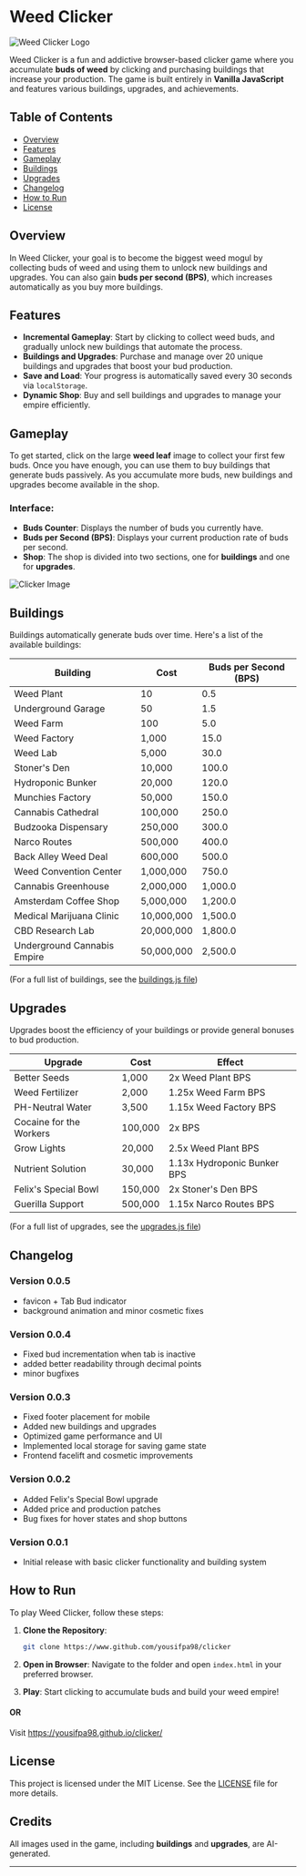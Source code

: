 
# Weed Clicker

![Weed Clicker Logo](./assets/img/logo.svg)

Weed Clicker is a fun and addictive browser-based clicker game where you accumulate **buds of weed** by clicking and purchasing buildings that increase your production. The game is built entirely in **Vanilla JavaScript** and features various buildings, upgrades, and achievements.

## Table of Contents
- [Overview](#overview)
- [Features](#features)
- [Gameplay](#gameplay)
- [Buildings](#buildings)
- [Upgrades](#upgrades)
- [Changelog](#changelog)
- [How to Run](#how-to-run)
- [License](#license)
  
## Overview

In Weed Clicker, your goal is to become the biggest weed mogul by collecting buds of weed and using them to unlock new buildings and upgrades. You can also gain **buds per second (BPS)**, which increases automatically as you buy more buildings.

## Features

- **Incremental Gameplay**: Start by clicking to collect weed buds, and gradually unlock new buildings that automate the process.
- **Buildings and Upgrades**: Purchase and manage over 20 unique buildings and upgrades that boost your bud production.
- **Save and Load**: Your progress is automatically saved every 30 seconds via `localStorage`.
- **Dynamic Shop**: Buy and sell buildings and upgrades to manage your empire efficiently.

## Gameplay

To get started, click on the large **weed leaf** image to collect your first few buds. Once you have enough, you can use them to buy buildings that generate buds passively. As you accumulate more buds, new buildings and upgrades become available in the shop.

### Interface:

- **Buds Counter**: Displays the number of buds you currently have.
- **Buds per Second (BPS)**: Displays your current production rate of buds per second.
- **Shop**: The shop is divided into two sections, one for **buildings** and one for **upgrades**.
  
![Clicker Image](./assets/img/click_img.png)

## Buildings

Buildings automatically generate buds over time. Here's a list of the available buildings:

| Building                 | Cost      | Buds per Second (BPS) |
|--------------------------|-----------|-----------------------|
| Weed Plant                | 10        | 0.5                   |
| Underground Garage        | 50        | 1.5                   |
| Weed Farm                 | 100       | 5.0                   |
| Weed Factory              | 1,000     | 15.0                  |
| Weed Lab                  | 5,000     | 30.0                  |
| Stoner's Den              | 10,000    | 100.0                 |
| Hydroponic Bunker         | 20,000    | 120.0                 |
| Munchies Factory          | 50,000    | 150.0                 |
| Cannabis Cathedral        | 100,000   | 250.0                 |
| Budzooka Dispensary       | 250,000   | 300.0                 |
| Narco Routes              | 500,000   | 400.0                 |
| Back Alley Weed Deal      | 600,000   | 500.0                 |
| Weed Convention Center    | 1,000,000 | 750.0                 |
| Cannabis Greenhouse       | 2,000,000 | 1,000.0               |
| Amsterdam Coffee Shop     | 5,000,000 | 1,200.0               |
| Medical Marijuana Clinic  | 10,000,000| 1,500.0               |
| CBD Research Lab          | 20,000,000| 1,800.0               |
| Underground Cannabis Empire | 50,000,000| 2,500.0              |

(For a full list of buildings, see the [buildings.js file](./buildings.js))

## Upgrades

Upgrades boost the efficiency of your buildings or provide general bonuses to bud production.

| Upgrade                  | Cost      | Effect                 |
|--------------------------|-----------|------------------------|
| Better Seeds              | 1,000     | 2x Weed Plant BPS      |
| Weed Fertilizer           | 2,000     | 1.25x Weed Farm BPS    |
| PH-Neutral Water          | 3,500     | 1.15x Weed Factory BPS |
| Cocaine for the Workers   | 100,000   | 2x BPS                 |
| Grow Lights               | 20,000    | 2.5x Weed Plant BPS    |
| Nutrient Solution         | 30,000    | 1.13x Hydroponic Bunker BPS |
| Felix's Special Bowl      | 150,000   | 2x Stoner's Den BPS    |
| Guerilla Support          | 500,000   | 1.15x Narco Routes BPS |

(For a full list of upgrades, see the [upgrades.js file](./upgrades.js))

## Changelog

### Version 0.0.5
- favicon + Tab Bud indicator
- background animation and minor cosmetic fixes

### Version 0.0.4
- Fixed bud incrementation when tab is inactive
- added better readability through decimal points
- minor bugfixes

### Version 0.0.3
- Fixed footer placement for mobile
- Added new buildings and upgrades
- Optimized game performance and UI
- Implemented local storage for saving game state
- Frontend facelift and cosmetic improvements

### Version 0.0.2
- Added Felix's Special Bowl upgrade
- Added price and production patches
- Bug fixes for hover states and shop buttons

### Version 0.0.1
- Initial release with basic clicker functionality and building system

## How to Run

To play Weed Clicker, follow these steps:

1. **Clone the Repository**:
   ```bash
   git clone https://www.github.com/yousifpa98/clicker
   ```

2. **Open in Browser**:
   Navigate to the folder and open `index.html` in your preferred browser.

3. **Play**:
   Start clicking to accumulate buds and build your weed empire!

#### OR

Visit https://yousifpa98.github.io/clicker/

## License

This project is licensed under the MIT License. See the [LICENSE](LICENSE) file for more details.

## Credits

All images used in the game, including **buildings** and **upgrades**, are AI-generated.

---